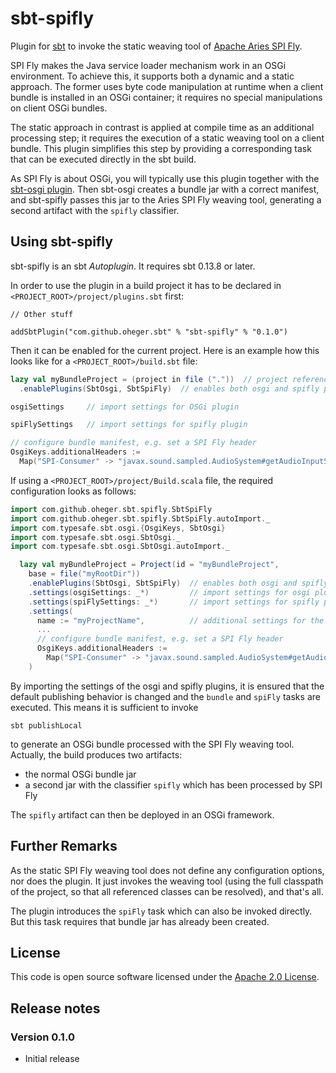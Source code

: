 sbt-spifly
==========

Plugin for [sbt](http://www.scala-sbt.org) to invoke the static weaving tool of
[Apache Aries SPI Fly](http://aries.apache.org/modules/spi-fly.html).

SPI Fly makes the Java service loader mechanism work in an OSGi environment. To
achieve this, it supports both a dynamic and a static approach. The former uses
byte code manipulation at runtime when a client bundle is installed in an
OSGi container; it requires no special manipulations on client OSGi bundles.

The static approach in contrast is applied at compile time as an additional
processing step; it requires the execution of a static weaving tool on a
client bundle. This plugin simplifies this step by providing a corresponding
task that can be executed directly in the sbt build.

As SPI Fly is about OSGi, you will typically use this plugin together with the
[sbt-osgi plugin](https://github.com/sbt/sbt-osgi). Then sbt-osgi creates a
bundle jar with a correct manifest, and sbt-spifly passes this jar to the
Aries SPI Fly weaving tool, generating a second artifact with the `spifly`
classifier.

Using sbt-spifly
----------------

sbt-spifly is an sbt *Autoplugin*. It requires sbt 0.13.8 or later.

In order to use the plugin in a build project it has to be declared in
`<PROJECT_ROOT>/project/plugins.sbt` first:

```
// Other stuff

addSbtPlugin("com.github.oheger.sbt" % "sbt-spifly" % "0.1.0")
```

Then it can be enabled for the current project. Here is an example how this
looks like for a `<PROJECT_ROOT>/build.sbt` file:

```scala
lazy val myBundleProject = (project in file ("."))  // project reference
  .enablePlugins(SbtOsgi, SbtSpiFly)  // enables both osgi and spifly plugins

osgiSettings     // import settings for OSGi plugin

spiFlySettings   // import settings for spifly plugin

// configure bundle manifest, e.g. set a SPI Fly header
OsgiKeys.additionalHeaders :=
  Map("SPI-Consumer" -> "javax.sound.sampled.AudioSystem#getAudioInputStream")
```

If using a `<PROJECT_ROOT>/project/Build.scala` file, the required configuration
looks as follows:

```scala
import com.github.oheger.sbt.spifly.SbtSpiFly
import com.github.oheger.sbt.spifly.SbtSpiFly.autoImport._
import com.typesafe.sbt.osgi.{OsgiKeys, SbtOsgi}
import com.typesafe.sbt.osgi.SbtOsgi._
import com.typesafe.sbt.osgi.SbtOsgi.autoImport._

  lazy val myBundleProject = Project(id = "myBundleProject",
    base = file("myRootDir"))
    .enablePlugins(SbtOsgi, SbtSpiFly)  // enables both osgi and spifly plugins
    .settings(osgiSettings: _*)         // import settings for osgi plugin
    .settings(spiFlySettings: _*)       // import settings for spifly plugin
    .settings(
      name := "myProjectName",          // additional settings for the project
      ...
      // configure bundle manifest, e.g. set a SPI Fly header
      OsgiKeys.additionalHeaders :=
        Map("SPI-Consumer" -> "javax.sound.sampled.AudioSystem#getAudioInputStream")
    )
```

By importing the settings of the osgi and spifly plugins, it is ensured that
the default publishing behavior is changed and the `bundle` and `spiFly` tasks
are executed. This means it is sufficient to invoke

`sbt publishLocal`

to generate an OSGi bundle processed with the SPI Fly weaving tool. Actually,
the build produces two artifacts:
* the normal OSGi bundle jar
* a second jar with the classifier `spifly` which has been processed by SPI Fly

The `spifly` artifact can then be deployed in an OSGi framework.

Further Remarks
---------------

As the static SPI Fly weaving tool does not define any configuration options,
nor does the plugin. It just invokes the weaving tool (using the full classpath
of the project, so that all referenced classes can be resolved), and that's
all.

The plugin introduces the `spiFly` task which can also be invoked directly. But
this task requires that bundle jar has already been created.

License
-------

This code is open source software licensed under the
[Apache 2.0 License](http://www.apache.org/licenses/LICENSE-2.0.html).

Release notes
-------------

### Version 0.1.0

- Initial release
